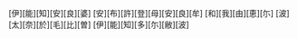 [伊][能][知][安][良][婆] [安][布][許][登][母][安][良][牟] [和][我][由][恵][尓] [波][太][奈][於][毛][比][曽] [伊][能][知][多][尓][敝][波]
